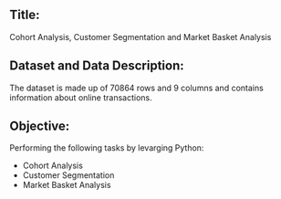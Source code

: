 ## Title:

Cohort Analysis, Customer Segmentation and Market Basket Analysis

## Dataset and Data Description:

The dataset is made up of 70864 rows and 9 columns and contains information about online transactions.

## Objective:

Performing the following tasks by levarging Python:
- Cohort Analysis
- Customer Segmentation
- Market Basket Analysis
